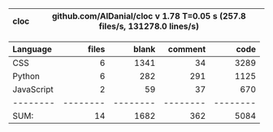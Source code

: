 cloc|github.com/AlDanial/cloc v 1.78  T=0.05 s (257.8 files/s, 131278.0 lines/s)
--- | ---

Language|files|blank|comment|code
:-------|-------:|-------:|-------:|-------:
CSS|6|1341|34|3289
Python|6|282|291|1125
JavaScript|2|59|37|670
--------|--------|--------|--------|--------
SUM:|14|1682|362|5084
